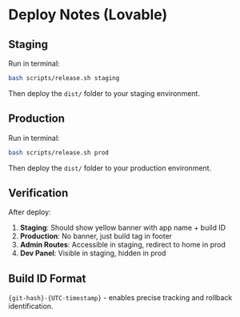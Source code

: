 # Deploy Notes (Lovable)

## Staging
Run in terminal:
```bash
bash scripts/release.sh staging
```
Then deploy the `dist/` folder to your staging environment.

## Production
Run in terminal:
```bash
bash scripts/release.sh prod
```
Then deploy the `dist/` folder to your production environment.

## Verification
After deploy:
1. **Staging**: Should show yellow banner with app name + build ID
2. **Production**: No banner, just build tag in footer
3. **Admin Routes**: Accessible in staging, redirect to home in prod
4. **Dev Panel**: Visible in staging, hidden in prod

## Build ID Format
`{git-hash}-{UTC-timestamp}` - enables precise tracking and rollback identification.